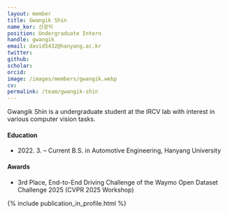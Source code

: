 ```yaml
---
layout: member
title: Gwangik Shin
name_kor: 신광익
position: Undergraduate Intern
handle: gwangik
email: david5432@hanyang.ac.kr
twitter: 
github: 
scholar: 
orcid: 
image: /images/members/gwangik.webp
cv: 
permalink: /team/gwangik-shin
---
```


Gwangik Shin is a undergraduate student at the IRCV lab with interest in various computer vision tasks.


#### Education

<ul class="chronological">
  <li><span>2022. 3. – Current</span> B.S. in Automotive Engineering, Hanyang University</li>
</ul>

#### Awards
<ul class="chronological">
  <li>3rd Place, End-to-End Driving Challenge of the Waymo Open Dataset Challenge 2025 (CVPR 2025 Workshop)</li>
</ul>
{% include publication_in_profile.html %}
